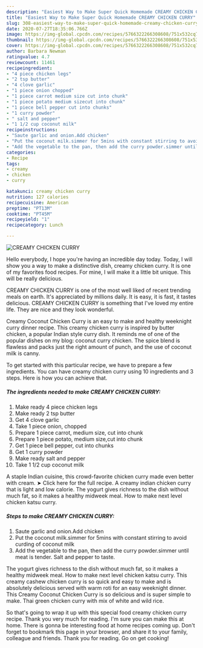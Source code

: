 ```yaml
---
description: "Easiest Way to Make Super Quick Homemade CREAMY CHICKEN CURRY"
title: "Easiest Way to Make Super Quick Homemade CREAMY CHICKEN CURRY"
slug: 308-easiest-way-to-make-super-quick-homemade-creamy-chicken-curry
date: 2020-07-27T18:35:06.766Z
image: https://img-global.cpcdn.com/recipes/5766322266308608/751x532cq70/creamy-chicken-curry-recipe-main-photo.jpg
thumbnail: https://img-global.cpcdn.com/recipes/5766322266308608/751x532cq70/creamy-chicken-curry-recipe-main-photo.jpg
cover: https://img-global.cpcdn.com/recipes/5766322266308608/751x532cq70/creamy-chicken-curry-recipe-main-photo.jpg
author: Barbara Newman
ratingvalue: 4.7
reviewcount: 11461
recipeingredient:
- "4 piece chicken legs"
- "2 tsp butter"
- "4 clove garlic"
- "1 piece onion chopped"
- "1 piece carrot medium size cut into chunk"
- "1 piece potato medium sizecut into chunk"
- "1 piece bell pepper cut into chunks"
- "1 curry powder"
- " salt and pepper"
- "1 1/2 cup coconut milk"
recipeinstructions:
- "Saute garlic and onion.Add chicken"
- "Put the coconut milk.simmer for 5mins with constant stirring to avoid curding of coconut milk"
- "Add the vegetable to the pan, then add the curry powder.simmer until meat is tender. Salt and pepper to taste."
categories:
- Recipe
tags:
- creamy
- chicken
- curry

katakunci: creamy chicken curry 
nutrition: 127 calories
recipecuisine: American
preptime: "PT13M"
cooktime: "PT45M"
recipeyield: "1"
recipecategory: Lunch

---
```



![CREAMY CHICKEN CURRY](https://img-global.cpcdn.com/recipes/5766322266308608/751x532cq70/creamy-chicken-curry-recipe-main-photo.jpg)

Hello everybody, I hope you're having an incredible day today. Today, I will show you a way to make a distinctive dish, creamy chicken curry. It is one of my favorites food recipes. For mine, I will make it a little bit unique. This will be really delicious.

CREAMY CHICKEN CURRY is one of the most well liked of recent trending meals on earth. It's appreciated by millions daily. It is easy, it is fast, it tastes delicious. CREAMY CHICKEN CURRY is something that I've loved my entire life. They are nice and they look wonderful.

Creamy Coconut Chicken Curry is an easy to make and healthy weeknight curry dinner recipe. This creamy chicken curry is inspired by butter chicken, a popular Indian style curry dish. It reminds me of one of the popular dishes on my blog: coconut curry chicken. The spice blend is flawless and packs just the right amount of punch, and the use of coconut milk is canny.


To get started with this particular recipe, we have to prepare a few ingredients. You can have creamy chicken curry using 10 ingredients and 3 steps. Here is how you can achieve that.

<!--inarticleads1-->

##### The ingredients needed to make CREAMY CHICKEN CURRY:

1. Make ready 4 piece chicken legs
1. Make ready 2 tsp butter
1. Get 4 clove garlic
1. Take 1 piece onion, chopped
1. Prepare 1 piece carrot, medium size, cut into chunk
1. Prepare 1 piece potato, medium size,cut into chunk
1. Get 1 piece bell pepper, cut into chunks
1. Get 1 curry powder
1. Make ready  salt and pepper
1. Take 1 1/2 cup coconut milk


A staple Indian cuisine, this crowd-favorite chicken curry made even better with cream. ➤ Click here for the full recipe. A creamy indian chicken curry that is light and low calorie. The yogurt gives richness to the dish without much fat, so it makes a healthy midweek meal. How to make next level chicken katsu curry. 

<!--inarticleads2-->

##### Steps to make CREAMY CHICKEN CURRY:

1. Saute garlic and onion.Add chicken
1. Put the coconut milk.simmer for 5mins with constant stirring to avoid curding of coconut milk
1. Add the vegetable to the pan, then add the curry powder.simmer until meat is tender. Salt and pepper to taste.


The yogurt gives richness to the dish without much fat, so it makes a healthy midweek meal. How to make next level chicken katsu curry. This creamy cashew chicken curry is so quick and easy to make and is absolutely delicious served with warm roti for an easy weeknight dinner. This Creamy Coconut Chicken Curry is so delicious and is super simple to make. Thai green chicken curry with mix of white and wild rice. 

So that's going to wrap it up with this special food creamy chicken curry recipe. Thank you very much for reading. I'm sure you can make this at home. There is gonna be interesting food at home recipes coming up. Don't forget to bookmark this page in your browser, and share it to your family, colleague and friends. Thank you for reading. Go on get cooking!
